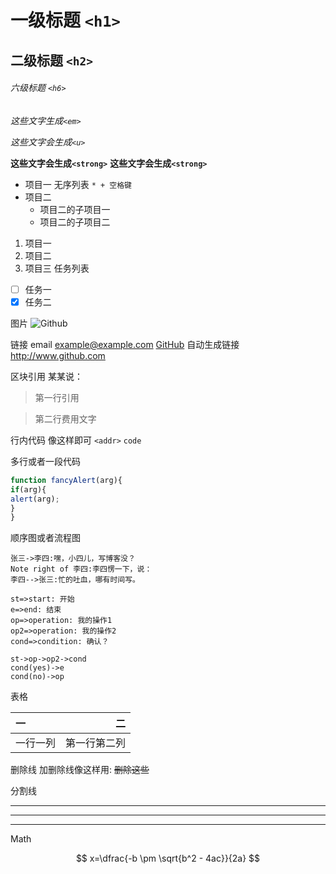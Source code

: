 # 一级标题 `<h1>`
## 二级标题 `<h2>`
###### 六级标题 `<h6>`


*这些文字生成`<em>`* 

 _这些文字会生成`<u>`_
 
 **这些文字会生成`<strong>`**
 __这些文字会生成`<strong>`__

 * 项目一 无序列表 `* + 空格键`
 * 项目二 
     * 项目二的子项目一
     *  项目二的子项目二
 
 1. 项目一
 2. 项目二
 3. 项目三
任务列表

- [ ] 任务一 
- [x] 任务二

图片
![Github](http://zh.mweb.im/asset/img/set-up-git.gif)

链接
email <example@example.com>
[GitHub](http://github.com)
自动生成链接 <http://www.github.com>

区块引用
某某说：
> 第一行引用

> 第二行费用文字

行内代码
像这样即可 `<addr>` `code`

多行或者一段代码
```js
function fancyAlert(arg){
if(arg){
alert(arg);
}
}
```
顺序图或者流程图


```sequence
张三->李四:嘿，小四儿，写博客没？
Note right of 李四:李四愣一下，说：
李四-->张三:忙的吐血，哪有时间写。
```



```flow
st=>start: 开始
e=>end: 结束
op=>operation: 我的操作1
op2=>operation: 我的操作2
cond=>condition: 确认？

st->op->op2->cond
cond(yes)->e
cond(no)->op
```
表格

一 | 二
:-------- | -------:
一行一列 | 第一行第二列

删除线
加删除线像这样用: ~~删除这些~~

分割线

***

*****

- - -

Math

$$  x=\dfrac{-b \pm \sqrt{b^2 - 4ac}}{2a}  $$







